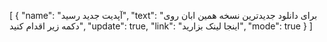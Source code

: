 [
  {
    "name": "آپدیت جدید رسید",
    "text": "برای دانلود جدیدترین نسخه همین ابان روی دکمه زیر اقدام کنید",
    "update": true,
    "link": "اینجا لینک بزارید",
    "mode": true
  }
]

